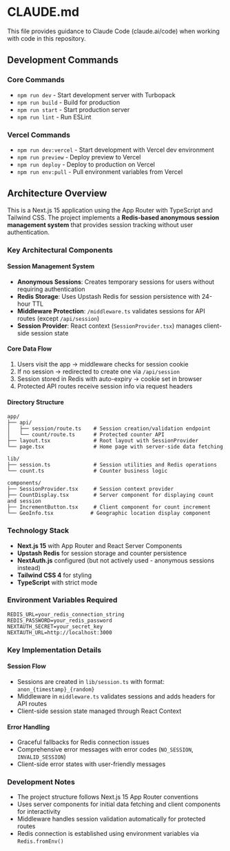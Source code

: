 # CLAUDE.md

This file provides guidance to Claude Code (claude.ai/code) when working with code in this repository.

## Development Commands

### Core Commands
- `npm run dev` - Start development server with Turbopack
- `npm run build` - Build for production
- `npm run start` - Start production server
- `npm run lint` - Run ESLint

### Vercel Commands
- `npm run dev:vercel` - Start development with Vercel dev environment
- `npm run preview` - Deploy preview to Vercel
- `npm run deploy` - Deploy to production on Vercel
- `npm run env:pull` - Pull environment variables from Vercel

## Architecture Overview

This is a Next.js 15 application using the App Router with TypeScript and Tailwind CSS. The project implements a **Redis-based anonymous session management system** that provides session tracking without user authentication.

### Key Architectural Components

#### Session Management System
- **Anonymous Sessions**: Creates temporary sessions for users without requiring authentication
- **Redis Storage**: Uses Upstash Redis for session persistence with 24-hour TTL
- **Middleware Protection**: `/middleware.ts` validates sessions for API routes (except `/api/session`)
- **Session Provider**: React context (`SessionProvider.tsx`) manages client-side session state

#### Core Data Flow
1. Users visit the app → middleware checks for session cookie
2. If no session → redirected to create one via `/api/session`
3. Session stored in Redis with auto-expiry → cookie set in browser
4. Protected API routes receive session info via request headers

#### Directory Structure
```
app/
├── api/
│   ├── session/route.ts    # Session creation/validation endpoint
│   └── count/route.ts      # Protected counter API
├── layout.tsx              # Root layout with SessionProvider
└── page.tsx                # Home page with server-side data fetching

lib/
├── session.ts              # Session utilities and Redis operations
└── count.ts                # Counter business logic

components/
├── SessionProvider.tsx     # Session context provider
├── CountDisplay.tsx        # Server component for displaying count and session
├── IncrementButton.tsx     # Client component for count increment
└── GeoInfo.tsx            # Geographic location display component
```

### Technology Stack
- **Next.js 15** with App Router and React Server Components
- **Upstash Redis** for session storage and counter persistence
- **NextAuth.js** configured (but not actively used - anonymous sessions instead)
- **Tailwind CSS 4** for styling
- **TypeScript** with strict mode

### Environment Variables Required
```env
REDIS_URL=your_redis_connection_string
REDIS_PASSWORD=your_redis_password
NEXTAUTH_SECRET=your_secret_key
NEXTAUTH_URL=http://localhost:3000
```

### Key Implementation Details

#### Session Flow
- Sessions are created in `lib/session.ts` with format: `anon_{timestamp}_{random}`
- Middleware in `middleware.ts` validates sessions and adds headers for API routes
- Client-side session state managed through React Context

#### Error Handling
- Graceful fallbacks for Redis connection issues
- Comprehensive error messages with error codes (`NO_SESSION`, `INVALID_SESSION`)
- Client-side error states with user-friendly messages

### Development Notes
- The project structure follows Next.js 15 App Router conventions
- Uses server components for initial data fetching and client components for interactivity
- Middleware handles session validation automatically for protected routes
- Redis connection is established using environment variables via `Redis.fromEnv()`
